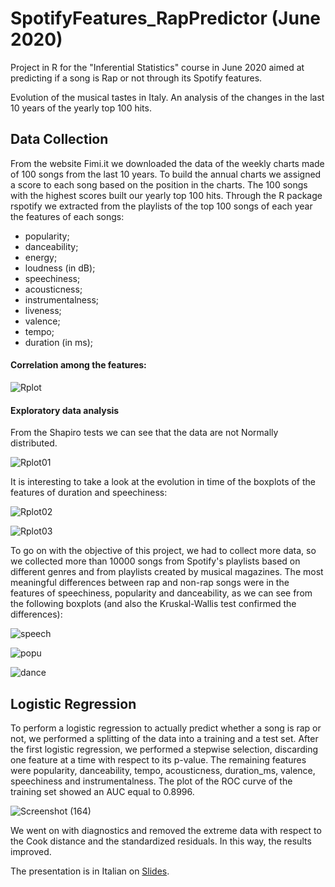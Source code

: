 # SpotifyFeatures_RapPredictor (June 2020)
Project in R for the "Inferential Statistics" course in June 2020 aimed at predicting if a song is Rap or not through its Spotify features.

Evolution of the musical tastes in Italy.
An analysis of the changes in the last 10 years of the yearly top 100 hits.

## Data Collection

From the website Fimi.it we downloaded the data of the weekly charts made of 100 songs from the last 10 years. To build the annual charts we assigned a score to each song based on the position in the charts. The 100 songs with the highest scores built our yearly top 100 hits.
Through the R package rspotify we extracted from the playlists of the top 100 songs of each year the features of each songs: 
- popularity;
- danceability;
- energy;
- loudness (in dB);
- speechiness;
- acousticness;
- instrumentalness;
- liveness;
- valence;
- tempo;
- duration (in ms);

#### Correlation among the features:
![Rplot](https://user-images.githubusercontent.com/93552186/139744798-d6aca82c-790e-461c-b10b-1f84f843f167.png)

#### Exploratory data analysis

From the Shapiro tests we can see that the data are not Normally distributed.

![Rplot01](https://user-images.githubusercontent.com/93552186/139745449-8df8519b-61df-4d96-9491-eeaa0663d64a.png)

It is interesting to take a look at the evolution in time of the boxplots of the features of duration and speechiness:

![Rplot02](https://user-images.githubusercontent.com/93552186/139749165-090264a8-7a36-4fc9-98b1-10e1908a654d.png)

![Rplot03](https://user-images.githubusercontent.com/93552186/139749178-28c92530-2526-46e0-9167-23daba8b3bd5.png)


To go on with the objective of this project, we had to collect more data, so we collected more than 10000 songs from Spotify's playlists based on different genres and from playlists created by musical magazines.
The most meaningful differences between rap and non-rap songs were in the features of speechiness, popularity and danceability, as we can see from the following boxplots (and also the Kruskal-Wallis test confirmed the differences):

![speech](https://user-images.githubusercontent.com/93552186/139745954-cdc36e67-43de-434d-8ca5-16604ce868aa.png)

![popu](https://user-images.githubusercontent.com/93552186/139745978-0b132a19-f503-4058-8b61-f10b98daac29.png)

![dance](https://user-images.githubusercontent.com/93552186/139745989-bb5d5e61-2195-479c-a918-71c5f25981f4.png)

## Logistic Regression

To perform a logistic regression to actually predict whether a song is rap or not, we performed a splitting of the data into a training and a test set. After the first logistic regression, we performed a stepwise selection, discarding one feature at a time with respect to its p-value. The remaining features were popularity, danceability, tempo, acousticness, duration_ms, valence, speechiness and instrumentalness.
The plot of the ROC curve of the training set showed an AUC equal to 0.8996.

![Screenshot (164)](https://user-images.githubusercontent.com/93552186/139747180-ed09a1a3-1b57-4589-8419-8040c6900ddb.png)

We went on with diagnostics and removed the extreme data with respect to the Cook distance and the standardized residuals. In this way, the results improved.

The presentation is in Italian on [Slides](https://slides.com/doncex/spotify).

